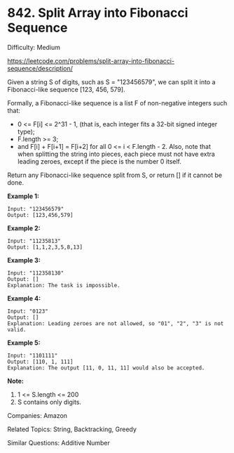 # 842. Split Array into Fibonacci Sequence

Difficulty: Medium

https://leetcode.com/problems/split-array-into-fibonacci-sequence/description/

Given a string S of digits, such as S = "123456579", we can split it into a Fibonacci-like sequence [123, 456, 579].

Formally, a Fibonacci-like sequence is a list F of non-negative integers such that:

* 0 <= F[i] <= 2^31 - 1, (that is, each integer fits a 32-bit signed integer type);
* F.length >= 3;
* and F[i] + F[i+1] = F[i+2] for all 0 <= i < F.length - 2.
Also, note that when splitting the string into pieces, each piece must not have extra leading zeroes, except if the piece is the number 0 itself.

Return any Fibonacci-like sequence split from S, or return [] if it cannot be done.

**Example 1:**
```
Input: "123456579"
Output: [123,456,579]
```
**Example 2:**
```
Input: "11235813"
Output: [1,1,2,3,5,8,13]
```
**Example 3:**
```
Input: "112358130"
Output: []
Explanation: The task is impossible.
```
**Example 4:**
```
Input: "0123"
Output: []
Explanation: Leading zeroes are not allowed, so "01", "2", "3" is not valid.
```
**Example 5:**
```
Input: "1101111"
Output: [110, 1, 111]
Explanation: The output [11, 0, 11, 11] would also be accepted.
```
**Note:**

1. 1 <= S.length <= 200
2. S contains only digits.

Companies: Amazon

Related Topics: String, Backtracking, Greedy

Similar Questions: Additive Number
